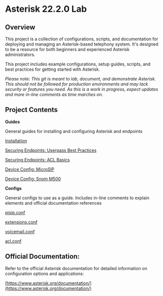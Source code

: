 # Asterisk 22.2.0 Lab

## Overview

This project is a collection of configurations, scripts, and documentation for deploying and managing an Asterisk-based telephony system. It's designed to be a resource for both beginners and experienced Asterisk administrators.

This project includes example configurations, setup guides, scripts, and best practices for getting started with Asterisk.

_Please note: This git is meant to lab, document, and demonstrate Asterisk. This should not be followed for production environments and may lack security or features you need. As this is a work in progress, expect updates and more in-line comments as time marches on._

## Project Contents

**Guides**

General guides for installing and configuring Asterisk and endpoints

[Installation](/guides/Installation.md)

[Securing Endpoints: Userpass Best Practices](https://github.com/brickbuckett/Asterisk-022.2-Lab/blob/main/guides/securing-endpoints-userpass.md)

[Securing Endpoints: ACL Basics](https://github.com/brickbuckett/Asterisk-022.2-Lab/blob/main/guides/securing-endpoints-acl.md)

[Device Config: MicroSIP](https://github.com/brickbuckett/Asterisk-022.2-Lab/blob/main/guides/micorsip.md)

[Device Config: Snom M500]()

**Configs**

General configs to use as a guide. Includes in-line comments to explain elements and official documentation references

[pjsip.conf](https://github.com/brickbuckett/Asterisk-022.2-Lab/blob/main/configs/pjsip.conf)

[extensions.conf](https://github.com/brickbuckett/Asterisk-022.2-Lab/blob/main/configs/extensions.conf)

[voicemail.conf](https://github.com/brickbuckett/Asterisk-022.2-Lab/blob/main/configs/voicemail.conf)

[acl.conf](https://github.com/brickbuckett/Asterisk-022.2-Lab/blob/main/configs/acl.conf)

## Official Documentation:
Refer to the official Asterisk documentation for detailed information on configuration options and applications:

[https://www.asterisk.org/documentation/](https://www.asterisk.org/documentation/)
